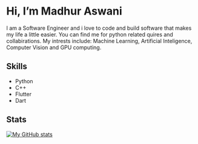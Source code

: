 # Hi, I’m Madhur Aswani 
I am a Software Engineer and i love to code and build software that makes my life a little easier. You can find me for python related quires and collabirations. 
My intrests include: Machine Learning, Artificial Inteligence, Computer Vision and GPU computing.

## Skills
 - Python
 - C++
 - Flutter
 - Dart
## Stats
[![My GitHub stats](https://github-readme-stats.vercel.app/api?username=madhuraswani)](https://github.com/anuraghazra/github-readme-stats)
<!---
madhuraswani/madhuraswani is a ✨ special ✨ repository because its `README.md` (this file) appears on your GitHub profile.
You can click the Preview link to take a look at your changes.
--->
